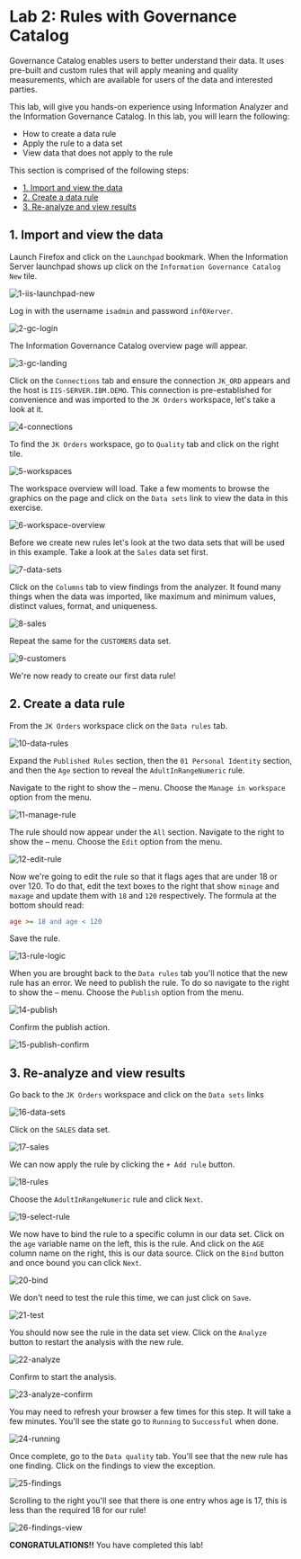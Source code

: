 # Lab 2: Rules with Governance Catalog

Governance Catalog enables users to better understand their data. It uses pre-built and custom rules that will apply meaning and quality measurements, which are available for users of the data and interested parties.

This lab, will give you hands-on experience using Information Analyzer and the Information Governance Catalog. In this lab, you will learn the following:

* How to create a data rule
* Apply the rule to a data set
* View data that does not apply to the rule

This section is comprised of the following steps:

* [1. Import and view the data](#1-import-and-view-the-data)
* [2. Create a data rule](#2-create-a-data-rule)
* [3. Re-analyze and view results](#3-re-analyze-and-view-results)

## 1. Import and view the data

Launch Firefox and click on the `Launchpad` bookmark. When the Information Server launchpad shows up click on the `Information Governance Catalog New` tile.

![1-iis-launchpad-new](images/1-iis-launchpad-new.png)

Log in with the username `isadmin` and password `inf0Xerver`.

![2-gc-login](images/2-gc-login.png)

The Information Governance Catalog overview page will appear.

![3-gc-landing](images/3-gc-landing.png)

Click on the `Connections` tab and ensure the connection `JK_ORD` appears and the host is `IIS-SERVER.IBM.DEMO`. This connection is pre-established for convenience and was imported to the `JK Orders` workspace, let's take a look at it.

![4-connections](images/4-connections.png)

To find the `JK Orders` workspace, go to `Quality` tab and click on the right tile.

![5-workspaces](images/5-workspaces.png)

The workspace overview will load. Take a few moments to browse the graphics on the page and click on the `Data sets` link to view the data in this exercise.

![6-workspace-overview](images/6-workspace-overview.png)

Before we create new rules let's look at the two data sets that will be used in this example. Take a look at the `Sales` data set first.

![7-data-sets](images/7-data-sets.png)

Click on the `Columns` tab to view findings from the analyzer. It found many things when the data was imported, like maximum and minimum values, distinct values, format, and uniqueness.

![8-sales](images/8-sales.png)

Repeat the same for the `CUSTOMERS` data set.

![9-customers](images/9-customers.png)

We're now ready to create our first data rule!

## 2. Create a data rule

From the `JK Orders` workspace click on the `Data rules` tab.

![10-data-rules](images/10-data-rules.png)

Expand the `Published Rules` section, then the `01 Personal Identity` section, and then the `Age` section to reveal the `AdultInRangeNumeric` rule.

Navigate to the right to show the `⋯` menu. Choose the `Manage in workspace` option from the menu.

![11-manage-rule](images/11-manage-rule.png)

The rule should now appear under the `All` section. Navigate to the right to show the `⋯` menu. Choose the `Edit` option from the menu.

![12-edit-rule](images/12-edit-rule.png)

Now we're going to edit the rule so that it flags ages that are under 18 or over 120. To do that, edit the text boxes to the right that show `minage` and `maxage` and update them with `18` and `120` respectively. The formula at the bottom should read:

```ini
age >= 18 and age < 120
```

Save the rule.

![13-rule-logic](images/13-rule-logic.png)

When you are brought back to the `Data rules` tab you'll notice that the new rule has an error. We need to publish the rule. To do so navigate to the right to show the `⋯` menu. Choose the `Publish` option from the menu.

![14-publish](images/14-publish.png)

Confirm the publish action.

![15-publish-confirm](images/15-publish-confirm.png)

## 3. Re-analyze and view results

Go back to the `JK Orders` workspace and click on the `Data sets` links

![16-data-sets](images/16-data-sets.png)

Click on the `SALES` data set.

![17-sales](images/17-sales.png)

We can now apply the rule by clicking the `+ Add rule` button.

![18-rules](images/18-rules.png)

Choose the `AdultInRangeNumeric` rule and click `Next`.

![19-select-rule](images/19-select-rule.png)

We now have to bind the rule to a specific column in our data set. Click on the `age` variable name on the left, this is the rule. And click on the `AGE` column name on the right, this is our data source. Click on the `Bind` button and once bound you can click `Next`.

![20-bind](images/20-bind.png)

We don't need to test the rule this time, we can just click on `Save`.

![21-test](images/21-test.png)

You should now see the rule in the data set view. Click on the `Analyze` button to restart the analysis with the new rule.

![22-analyze](images/22-analyze.png)

Confirm to start the analysis.

![23-analyze-confirm](images/23-analyze-confirm.png)

You may need to refresh your browser a few times for this step. It will take a few minutes. You'll see the state go to `Running` to `Successful` when done.

![24-running](images/24-running.png)

Once complete, go to the `Data quality` tab. You'll see that the new rule has one finding. Click on the findings to view the exception.

![25-findings](images/25-findings.png)

Scrolling to the right you'll see that there is one entry whos age is 17, this is less than the required 18 for our rule!

![26-findings-view](images/26-findings-view.png)

**CONGRATULATIONS!!** You have completed this lab!
